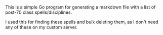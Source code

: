 This is a simple Go program for generating a markdown file with a list of post-70 class spells/disciplines.

I used this for finding these spells and bulk deleting them, as I don't need any of these on my custom server.
